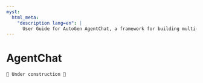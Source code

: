 ```yaml
---
myst:
  html_meta:
    "description lang=en": |
      User Guide for AutoGen AgentChat, a framework for building multi-agent applications with AI agents.
---
```


# AgentChat

```{note}
🚧 Under construction 🚧
```
